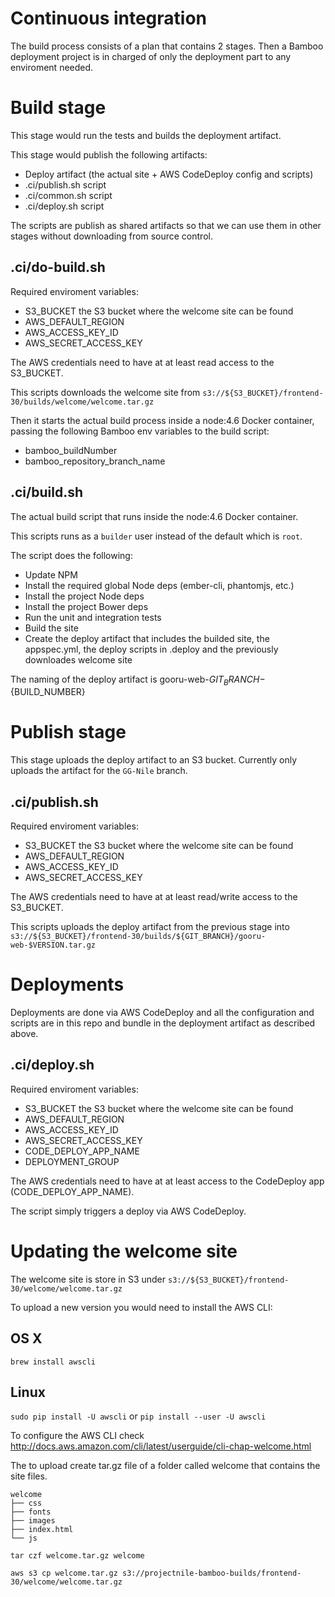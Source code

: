 Continuous integration
======================

The build process consists of a plan that contains 2 stages. Then a Bamboo deployment project
is in charged of only the deployment part to any enviroment needed.

# Build stage

This stage would run the tests and builds the deployment artifact.

This stage would publish the following artifacts:

- Deploy artifact (the actual site + AWS CodeDeploy config and scripts)
- .ci/publish.sh script
- .ci/common.sh script
- .ci/deploy.sh script

The scripts are publish as shared artifacts so that we can use them in other stages without
downloading from source control.

## .ci/do-build.sh

Required enviroment variables:

- S3_BUCKET the S3 bucket where the welcome site can be found
- AWS_DEFAULT_REGION
- AWS_ACCESS_KEY_ID
- AWS_SECRET_ACCESS_KEY

The AWS credentials need to have at at least read access to the S3_BUCKET.

This scripts downloads the welcome site from `s3://${S3_BUCKET}/frontend-30/builds/welcome/welcome.tar.gz`

Then it starts the actual build process inside a node:4.6 Docker container, passing the following
Bamboo env variables to the build script:

- bamboo_buildNumber
- bamboo_repository_branch_name

## .ci/build.sh

The actual build script that runs inside the node:4.6 Docker container.

This scripts runs as a `builder` user instead of the default which is `root`.

The script does the following:

- Update NPM
- Install the required global Node deps (ember-cli, phantomjs, etc.)
- Install the project Node deps
- Install the project Bower deps
- Run the unit and integration tests
- Build the site
- Create the deploy artifact that includes the builded site, the appspec.yml, the deploy scripts in
  .deploy and the previously downloades welcome site

The naming of the deploy artifact is gooru-web-${GIT_BRANCH}-${BUILD_NUMBER}

# Publish stage

This stage uploads the deploy artifact to an S3 bucket. Currently only uploads the artifact for 
the `GG-Nile` branch.

## .ci/publish.sh

Required enviroment variables:

- S3_BUCKET the S3 bucket where the welcome site can be found
- AWS_DEFAULT_REGION
- AWS_ACCESS_KEY_ID
- AWS_SECRET_ACCESS_KEY

The AWS credentials need to have at at least read/write access to the S3_BUCKET.

This scripts uploads the deploy artifact from the previous stage into
`s3://${S3_BUCKET}/frontend-30/builds/${GIT_BRANCH}/gooru-web-$VERSION.tar.gz`

# Deployments

Deployments are done via AWS CodeDeploy and all the configuration and scripts are in this repo and
bundle in the deployment artifact as described above.

## .ci/deploy.sh

Required enviroment variables:

- S3_BUCKET the S3 bucket where the welcome site can be found
- AWS_DEFAULT_REGION
- AWS_ACCESS_KEY_ID
- AWS_SECRET_ACCESS_KEY
- CODE_DEPLOY_APP_NAME
- DEPLOYMENT_GROUP

The AWS credentials need to have at at least access to the CodeDeploy app (CODE_DEPLOY_APP_NAME).

The script simply triggers a deploy via AWS CodeDeploy.

# Updating the welcome site

The welcome site is store in S3 under `s3://${S3_BUCKET}/frontend-30/welcome/welcome.tar.gz`

To upload a new version you would need to install the AWS CLI:

## OS X

`brew install awscli`

## Linux

`sudo pip install -U awscli` or `pip install --user -U awscli`

To configure the AWS CLI check http://docs.aws.amazon.com/cli/latest/userguide/cli-chap-welcome.html

The to upload create tar.gz file of a folder called welcome that contains the site files.

```
welcome
├── css
├── fonts
├── images
├── index.html
└── js
```

```
tar czf welcome.tar.gz welcome

aws s3 cp welcome.tar.gz s3://projectnile-bamboo-builds/frontend-30/welcome/welcome.tar.gz
```
